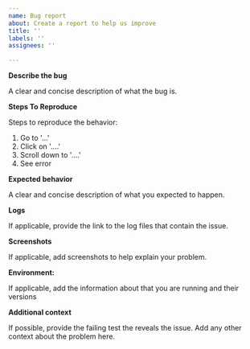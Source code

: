 ```yaml
---
name: Bug report
about: Create a report to help us improve
title: ''
labels: ''
assignees: ''

---
```


**Describe the bug**

A clear and concise description of what the bug is.

**Steps To Reproduce**

Steps to reproduce the behavior:
1. Go to '...'
2. Click on '....'
3. Scroll down to '....'
4. See error

**Expected behavior**

A clear and concise description of what you expected to happen.

**Logs**

If applicable, provide the link to the log files that contain the issue.

**Screenshots**

If applicable, add screenshots to help explain your problem.


**Environment:**

If applicable, add the information about that you are running and their versions


**Additional context**

If possible, provide the failing test the reveals the issue.
Add any other context about the problem here. 
